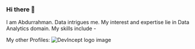 ### Hi there 👋

<!--
**abdurrahmanKhan/abdurrahmanKhan** is a ✨ _special_ ✨ repository because its `README.md` (this file) appears on your GitHub profile.

Here are some ideas to get you started:

- 
- 🌱 I’m currently learning ...
- 👯 I’m looking to collaborate on ...
- 🤔 I’m looking for help with ...
- 💬 Ask me about ...
- 📫 How to reach me: ...
- 😄 Pronouns: ...
 ⚡ Fun fact: ...
--> 
I am Abdurrahman. Data intrigues me. My interest and expertise lie in Data Analytics domain. 
My skills include - 


My other Profiles: ![DevIncept logo image](https://github.com/abdurrahmanKhan/random/lin.png)


